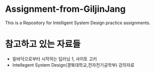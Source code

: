 # Assignment-from-GiljinJang
This is a Repository for Intelligent System Design practice assignments.


# 참고하고 있는 자료들
- 밑바닥으로부터 시작하는 딥러닝 1, 사이토 고키
- Intellegent System Design(경북대학교,전자전기공학부) 강의자료
